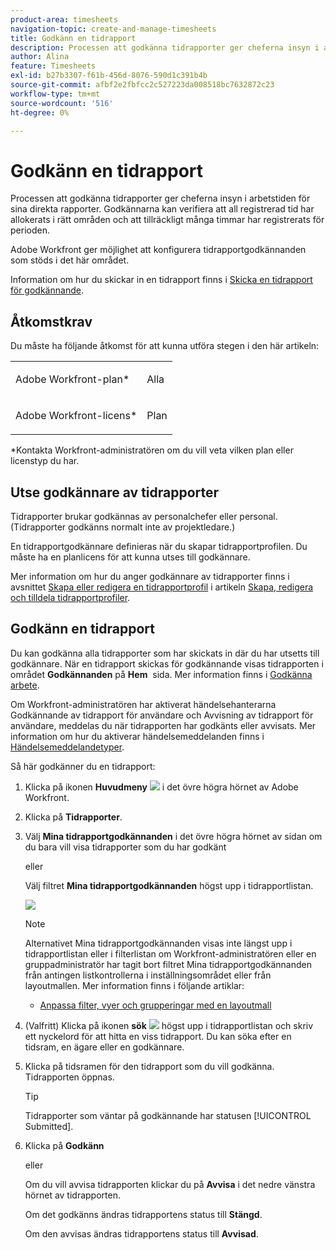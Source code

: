 ```yaml
---
product-area: timesheets
navigation-topic: create-and-manage-timesheets
title: Godkänn en tidrapport
description: Processen att godkänna tidrapporter ger cheferna insyn i arbetstiden för sina direkta rapporter. Godkännarna kan verifiera att all registrerad tid har allokerats i rätt områden och att tillräckligt många timmar har registrerats för perioden.
author: Alina
feature: Timesheets
exl-id: b27b3307-f61b-456d-8076-590d1c391b4b
source-git-commit: afbf2e2fbfcc2c527223da008518bc7632872c23
workflow-type: tm+mt
source-wordcount: '516'
ht-degree: 0%

---
```


# Godkänn en tidrapport

Processen att godkänna tidrapporter ger cheferna insyn i arbetstiden för sina direkta rapporter. Godkännarna kan verifiera att all registrerad tid har allokerats i rätt områden och att tillräckligt många timmar har registrerats för perioden.

Adobe Workfront ger möjlighet att konfigurera tidrapportgodkännanden som stöds i det här området.

Information om hur du skickar in en tidrapport finns i [Skicka en tidrapport för godkännande](../../timesheets/create-and-manage-timesheets/submit-timesheet-for-approval.md).

## Åtkomstkrav

Du måste ha följande åtkomst för att kunna utföra stegen i den här artikeln:

<table style="table-layout:auto"> 
 <col> 
 </col> 
 <col> 
 </col> 
 <tbody> 
  <tr> 
   <td role="rowheader">Adobe Workfront-plan*</td> 
   <td> <p>Alla</p> </td> 
  </tr> 
  <tr> 
   <td role="rowheader">Adobe Workfront-licens*</td> 
   <td> <p>Plan </p> </td> 
  </tr> 
 </tbody> 
</table>

*Kontakta Workfront-administratören om du vill veta vilken plan eller licenstyp du har.

## Utse godkännare av tidrapporter

Tidrapporter brukar godkännas av personalchefer eller personal. (Tidrapporter godkänns normalt inte av projektledare.)

En tidrapportgodkännare definieras när du skapar tidrapportprofilen. Du måste ha en planlicens för att kunna utses till godkännare.

Mer information om hur du anger godkännare av tidrapporter finns i avsnittet [Skapa eller redigera en tidrapportprofil](../../timesheets/create-and-manage-timesheets/create-timesheet-profiles.md#create) i artikeln [Skapa, redigera och tilldela tidrapportprofiler](../../timesheets/create-and-manage-timesheets/create-timesheet-profiles.md).

## Godkänn en tidrapport

Du kan godkänna alla tidrapporter som har skickats in där du har utsetts till godkännare. När en tidrapport skickas för godkännande visas tidrapporten i området **Godkännanden** på **Hem**  sida. Mer information finns i [Godkänna arbete](../../review-and-approve-work/manage-approvals/approving-work.md).

Om Workfront-administratören har aktiverat händelsehanterarna Godkännande av tidrapport för användare och Avvisning av tidrapport för användare, meddelas du när tidrapporten har godkänts eller avvisats. Mer information om hur du aktiverar händelsemeddelanden finns i [Händelsemeddelandetyper](../../administration-and-setup/manage-workfront/emails/event-notifications-available-in-wf.md).

Så här godkänner du en tidrapport:

1. Klicka på ikonen **Huvudmeny** ![](assets/main-menu-icon.png) i det övre högra hörnet av Adobe Workfront.
1. Klicka på **Tidrapporter**.
1. Välj **Mina tidrapportgodkännanden** i det övre högra hörnet av sidan om du bara vill visa tidrapporter som du har godkänt

   eller

   Välj filtret **Mina tidrapportgodkännanden** högst upp i tidrapportlistan.

   ![](assets/my-timesheet-approvals-my-timesheets-pills-on-timesheets-list-nwe-350x58.png)

   >[!NOTE]
   >
   >Alternativet Mina tidrapportgodkännanden visas inte längst upp i tidrapportlistan eller i filterlistan om Workfront-administratören eller en gruppadministratör har tagit bort filtret Mina tidrapportgodkännanden från antingen listkontrollerna i inställningsområdet eller från layoutmallen. Mer information finns i följande artiklar:
   >
   >   
   >   
   >   * [Anpassa filter, vyer och grupperingar med en layoutmall](../../administration-and-setup/customize-workfront/use-layout-templates/customize-fvg-list-controls-layout-template.md)
   >   
   >

1. (Valfritt) Klicka på ikonen **sök** ![](assets/search-icon.png) högst upp i tidrapportlistan och skriv ett nyckelord för att hitta en viss tidrapport. Du kan söka efter en tidsram, en ägare eller en godkännare.
1. Klicka på tidsramen för den tidrapport som du vill godkänna. Tidrapporten öppnas.

   >[!TIP]
   >
   >Tidrapporter som väntar på godkännande har statusen [!UICONTROL Submitted].


1. Klicka på **Godkänn**

   eller

   Om du vill avvisa tidrapporten klickar du på **Avvisa** i det nedre vänstra hörnet av tidrapporten.

   Om det godkänns ändras tidrapportens status till **Stängd**.

   Om den avvisas ändras tidrapportens status till **Avvisad**.
